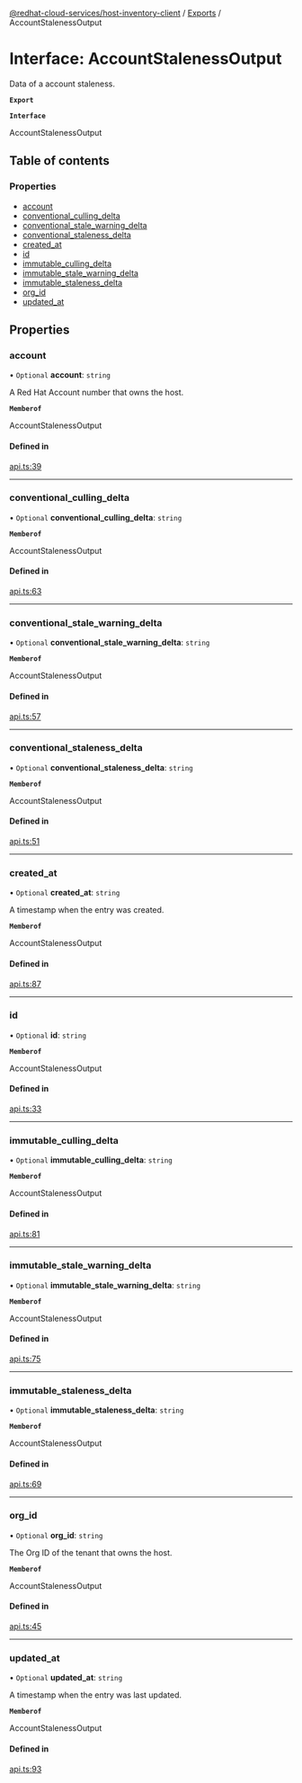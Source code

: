[@redhat-cloud-services/host-inventory-client](../README.md) / [Exports](../modules.md) / AccountStalenessOutput

# Interface: AccountStalenessOutput

Data of a account staleness.

**`Export`**

**`Interface`**

AccountStalenessOutput

## Table of contents

### Properties

- [account](AccountStalenessOutput.md#account)
- [conventional\_culling\_delta](AccountStalenessOutput.md#conventional_culling_delta)
- [conventional\_stale\_warning\_delta](AccountStalenessOutput.md#conventional_stale_warning_delta)
- [conventional\_staleness\_delta](AccountStalenessOutput.md#conventional_staleness_delta)
- [created\_at](AccountStalenessOutput.md#created_at)
- [id](AccountStalenessOutput.md#id)
- [immutable\_culling\_delta](AccountStalenessOutput.md#immutable_culling_delta)
- [immutable\_stale\_warning\_delta](AccountStalenessOutput.md#immutable_stale_warning_delta)
- [immutable\_staleness\_delta](AccountStalenessOutput.md#immutable_staleness_delta)
- [org\_id](AccountStalenessOutput.md#org_id)
- [updated\_at](AccountStalenessOutput.md#updated_at)

## Properties

### account

• `Optional` **account**: `string`

A Red Hat Account number that owns the host.

**`Memberof`**

AccountStalenessOutput

#### Defined in

[api.ts:39](https://github.com/RedHatInsights/javascript-clients/blob/master/packages/host-inventory/api.ts#L39)

___

### conventional\_culling\_delta

• `Optional` **conventional\_culling\_delta**: `string`

**`Memberof`**

AccountStalenessOutput

#### Defined in

[api.ts:63](https://github.com/RedHatInsights/javascript-clients/blob/master/packages/host-inventory/api.ts#L63)

___

### conventional\_stale\_warning\_delta

• `Optional` **conventional\_stale\_warning\_delta**: `string`

**`Memberof`**

AccountStalenessOutput

#### Defined in

[api.ts:57](https://github.com/RedHatInsights/javascript-clients/blob/master/packages/host-inventory/api.ts#L57)

___

### conventional\_staleness\_delta

• `Optional` **conventional\_staleness\_delta**: `string`

**`Memberof`**

AccountStalenessOutput

#### Defined in

[api.ts:51](https://github.com/RedHatInsights/javascript-clients/blob/master/packages/host-inventory/api.ts#L51)

___

### created\_at

• `Optional` **created\_at**: `string`

A timestamp when the entry was created.

**`Memberof`**

AccountStalenessOutput

#### Defined in

[api.ts:87](https://github.com/RedHatInsights/javascript-clients/blob/master/packages/host-inventory/api.ts#L87)

___

### id

• `Optional` **id**: `string`

**`Memberof`**

AccountStalenessOutput

#### Defined in

[api.ts:33](https://github.com/RedHatInsights/javascript-clients/blob/master/packages/host-inventory/api.ts#L33)

___

### immutable\_culling\_delta

• `Optional` **immutable\_culling\_delta**: `string`

**`Memberof`**

AccountStalenessOutput

#### Defined in

[api.ts:81](https://github.com/RedHatInsights/javascript-clients/blob/master/packages/host-inventory/api.ts#L81)

___

### immutable\_stale\_warning\_delta

• `Optional` **immutable\_stale\_warning\_delta**: `string`

**`Memberof`**

AccountStalenessOutput

#### Defined in

[api.ts:75](https://github.com/RedHatInsights/javascript-clients/blob/master/packages/host-inventory/api.ts#L75)

___

### immutable\_staleness\_delta

• `Optional` **immutable\_staleness\_delta**: `string`

**`Memberof`**

AccountStalenessOutput

#### Defined in

[api.ts:69](https://github.com/RedHatInsights/javascript-clients/blob/master/packages/host-inventory/api.ts#L69)

___

### org\_id

• `Optional` **org\_id**: `string`

The Org ID of the tenant that owns the host.

**`Memberof`**

AccountStalenessOutput

#### Defined in

[api.ts:45](https://github.com/RedHatInsights/javascript-clients/blob/master/packages/host-inventory/api.ts#L45)

___

### updated\_at

• `Optional` **updated\_at**: `string`

A timestamp when the entry was last updated.

**`Memberof`**

AccountStalenessOutput

#### Defined in

[api.ts:93](https://github.com/RedHatInsights/javascript-clients/blob/master/packages/host-inventory/api.ts#L93)
